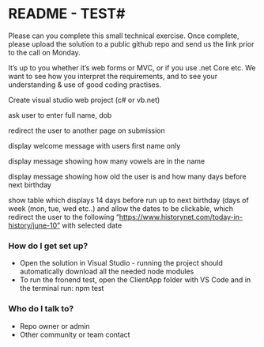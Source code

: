 # README - TEST#

Please can you complete this small technical exercise. Once complete, please upload the solution to a public github repo and send us the link prior to the call on Monday.

It’s up to you whether it’s web forms or MVC, or if you use .net Core etc. We want to see how you interpret the requirements, and to see your understanding & use of good coding practises.

Create visual studio web project (c# or vb.net)

ask user to enter full name, dob

redirect the user to another page on submission

display welcome message with users first name only

display message showing how many vowels are in the name

display message showing how old the user is and how many days before next birthday

show table which displays 14 days before run up to next birthday (days of week (mon, tue, wed etc..) and allow the dates to be clickable, which redirect the user to the following “https://www.historynet.com/today-in-history/june-10” with selected date


### How do I get set up? ###

* Open the solution in Visual Studio - running the project should automatically download all the needed node modules
* To run the fronend test, open the ClientApp folder with VS Code and in the terminal run: npm test 

### Who do I talk to? ###

* Repo owner or admin
* Other community or team contact